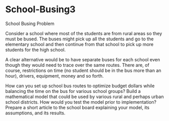 # School-Busing3
School Busing
	Problem	 
 	
Consider a school where most of the students are from rural areas so they must be bused. The buses might pick up all the students and go to the elementary school and then continue from that school to pick up more students for the high school. 

A clear alternative would be to have separate buses for each school even though they would need to trace over the same routes. There are, of course, restrictions on time (no student should be in the bus more than an hour), drivers, equipment, money and so forth. 

How can you set up school bus routes to optimize budget dollars while balancing the time on the bus for various school groups? Build a mathematical model that could be used by various rural and perhaps urban school districts. How would you test the model prior to implementation? Prepare a short article to the school board explaining your model, its assumptions, and its results. 
